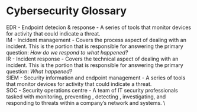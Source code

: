 # **Cybersecurity Glossary**


EDR - Endpoint detecion & response - A series of tools that monitor devices for activity that could indicate a threat. \
IM - Incident management - Covers the process aspect of dealing with an incident. This is the portion that is responsible for answering the primary question: *How do we respond to what happened?* \
IR - Incident response - Covers the technical aspect of dealing with an incident. This is the portion that is responsible for answering the primary question: *What happened?* \
SIEM - Security information and endpoint management - A series of tools that monitor devices for activity that could indicate a threat. \
SOC - Security operations centre - A team of IT security professionals tasked with monitoring, preventing , detecting , investigating, and responding to threats within a company’s network and systems. \